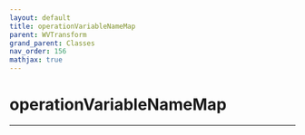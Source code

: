 ```yaml
---
layout: default
title: operationVariableNameMap
parent: WVTransform
grand_parent: Classes
nav_order: 156
mathjax: true
---
```


#  operationVariableNameMap




---

